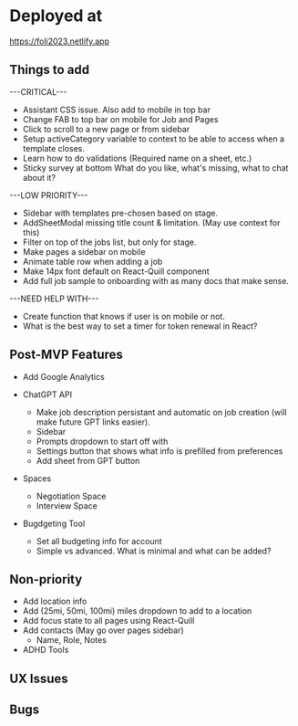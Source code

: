 # Deployed at

https://foli2023.netlify.app

## Things to add

---CRITICAL---
-   Assistant CSS issue. Also add to mobile in top bar
-   Change FAB to top bar on mobile for Job and Pages 
-   Click to scroll to a new page or from sidebar
-   Setup activeCategory variable to context to be able to access when a template closes.
-   Learn how to do validations (Required name on a sheet, etc.)
-   Sticky survey at bottom
    What do you like, what's missing, what to chat about it?


---LOW PRIORITY---
-   Sidebar with templates pre-chosen based on stage.
-   AddSheetModal missing title count & limitation. (May use context for this)
-   Filter on top of the jobs list, but only for stage.
-   Make pages a sidebar on mobile
-   Animate table row when adding a job
-   Make 14px font default on React-Quill component
-   Add full job sample to onboarding with as many docs that make sense.

---NEED HELP WITH---
-   Create function that knows if user is on mobile or not.
-   What is the best way to set a timer for token renewal in React?

## Post-MVP Features

-   Add Google Analytics
-   ChatGPT API
    -   Make job description persistant and automatic on job creation (will make future GPT links easier).
    -   Sidebar
    -   Prompts dropdown to start off with
    -   Settings button that shows what info is prefilled from preferences
    -   Add sheet from GPT button

-   Spaces
    -   Negotiation Space
    -   Interview Space
-   Bugdgeting Tool
    -   Set all budgeting info for account
    -   Simple vs advanced. What is minimal and what can be added?


## Non-priority

-   Add location info
-   Add (25mi, 50mi, 100mi) miles dropdown to add to a location
-   Add focus state to all pages using React-Quill
-   Add contacts (May go over pages sidebar)
    -   Name, Role, Notes
-   ADHD Tools

## UX Issues

## Bugs


